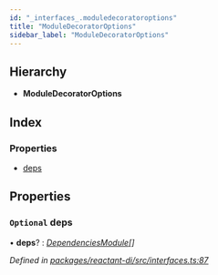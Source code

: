 ```yaml
---
id: "_interfaces_.moduledecoratoroptions"
title: "ModuleDecoratorOptions"
sidebar_label: "ModuleDecoratorOptions"
---
```


## Hierarchy

* **ModuleDecoratorOptions**

## Index

### Properties

* [deps](_interfaces_.moduledecoratoroptions.md#optional-deps)

## Properties

### `Optional` deps

• **deps**? : *[DependenciesModule](../modules/_interfaces_.md#dependenciesmodule)[]*

*Defined in [packages/reactant-di/src/interfaces.ts:87](https://github.com/unadlib/reactant/blob/9277266/packages/reactant-di/src/interfaces.ts#L87)*
